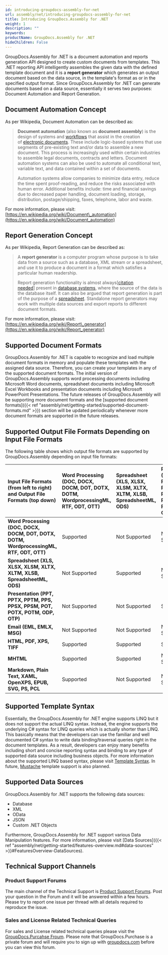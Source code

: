 ```yaml
---
id: introducing-groupdocs-assembly-for-net
url: assembly/net/introducing-groupdocs-assembly-for-net
title: Introducing GroupDocs.Assembly for .NET
weight: 1
description: ""
keywords: 
productName: GroupDocs.Assembly for .NET
hideChildren: False
---
```


GroupDocs.Assembly for .NET is a document automation and reports generation API designed to create custom documents from templates. This .NET reporting API intelligently assembles the given data with the defined template document and it is a **report generator** which generates an output document based on the data source, in the template's format as or in the specified output format. Since GroupDocs.Assembly for .NET can generate documents based on a data source, essentially it serves two purposes: Document Automation and Report Generation.

## Document Automation Concept

As per Wikipedia, Document Automation can be described as:

> **Document automation** (also known as **document assembly**) is the design of systems and [workflows](https://en.wikipedia.org/wiki/Workflow) that assist in the creation of [electronic documents](https://en.wikipedia.org/wiki/Electronic_document). These include logic-based systems that use segments of pre-existing text and/or data to assemble a new document. This process is increasingly used within certain industries to assemble legal documents, contracts and letters. Document automation systems can also be used to automate all conditional text, variable text, and data contained within a set of documents.
> 
> Automation systems allow companies to minimize data entry, reduce the time spent proof-reading, and reduce the risks associated with human error. Additional benefits include: time and financial savings due to decreased paper handling, document loading, storage, distribution, postage/shipping, faxes, telephone, labor and waste.

For more information, please visit: [https://en.wikipedia.org/wiki/Document\_automation](https://en.wikipedia.org/wiki/Document_automation)

## Report Generation Concept

As per Wikipedia, Report Generation can be described as:

> A **report generator** is a computer program whose purpose is to take data from a source such as a database, XML stream or a spreadsheet, and use it to produce a document in a format which satisfies a particular human readership.
> 
> Report generation functionality is almost always\[[citation needed](https://en.wikipedia.org/wiki/Wikipedia:Citation_needed)\] present in [database systems](https://en.wikipedia.org/wiki/Database_systems), where the source of the data is the database itself. It can also be argued that report generation is part of the purpose of a [spreadsheet](https://en.wikipedia.org/wiki/Spreadsheet). Standalone report generators may work with multiple data sources and export reports to different document formats.

For more information, please visit: [https://en.wikipedia.org/wiki/Report\_generator](https://en.wikipedia.org/wiki/Report_generator)

## Supported Document Formats

GroupDocs.Assembly for .NET is capable to recognize and load multiple document formats in memory and populate these templates with the assigned data source. Therefore, you can create your templates in any of the supported document formats. The initial version of GroupDocs.Assembly supports word processing documents including Microsoft Word documents, spreadsheet documents including Microsoft Excel Workbooks and presentation documents including Microsoft PowerPoint Presentations. The future releases of GroupDocs.Assembly will be supporting more document formats and the [supported document formats]({{< ref "assembly/net/getting-started/supported-document-formats.md" >}}) section will be updated periodically whenever more document formats are supported in the future releases.

## Supported Output File Formats Depending on Input File Formats

The following table shows which output file formats are supported by GroupDocs.Assembly depending on input file formats:

| Input File Formats (from left to right) and Output File Formats (top down) | Word Processing (DOC, DOCX, DOCM, DOT, DOTX, DOTM, WordprocessingML, RTF, ODT, OTT) | Spreadsheet (XLS, XLSX, XLSM, XLTX, XLTM, XLSB, SpreadsheetML, ODS) | Presentation (PPT, PPTX, PPTM, PPS, PPSX, PPSM, POT, POTX, POTM, ODP, OTP) | Email (EML, EMLX, MSG) | HTML, Markdown, and Plain Text |
| :- | :- | :- | :- | :- | :- |
| **Word Processing (DOC, DOCX, DOCM, DOT, DOTX, DOTM, WordprocessingML, RTF, ODT, OTT)** | Supported | Not Supported | Not Supported | Supported | Supported |
| **Spreadsheet (XLS, XLSX, XLSM, XLTX, XLTM, XLSB, SpreadsheetML, ODS)** | Not Supported | Supported | Not Supported | Not Supported | Not Supported |
| **Presentation (PPT, PPTX, PPTM, PPS, PPSX, PPSM, POT, POTX, POTM, ODP, OTP)** | Not Supported | Not Supported | Supported | Not Supported | Not Supported |
| **Email (EML, EMLX, MSG)** | Not Supported | Not Supported | Not Supported | Supported | Not Supported |
| **HTML, PDF, XPS, TIFF** | Supported | Supported | Supported | Supported | Supported |
| **MHTML** | Supported | Supported | Not Supported | Supported | Supported |
| **Markdown, Plain Text, XAML, OpenXPS, EPUB, SVG, PS, PCL** | Supported | Not Supported | Not Supported | Supported | Supported |

## Supported Template Syntax

Essentially, the GroupDocs.Assembly for .NET engine supports LINQ but it does not support the actual LINQ syntax. Instead, the engine supports the underlying C# syntax for LINQ queries which is actually shorter than LINQ. This basically means that the developers can use the familiar and well documented C# syntax to write data binding/traversal queries right in the document templates. As a result, developers can enjoy many benefits including short and concise reporting syntax and binding to any type of supported data source including business objects. For more information about the supported LINQ based syntax, please visit [Template Syntax](https://docs.groupdocs.com/assembly/net/template-syntax-part-1-of-2/). In future, [Mustache](https://mustache.github.io/mustache.5.html) template support is also planned.

## Supported Data Sources

GroupDocs.Assembly for .NET supports the following data sources:

*   Database
*   XML
*   OData
*   JSON
*   Custom .NET Objects

Furthermore, GroupDocs.Assembly for .NET support various Data Manipulation features. For more information, please visit [Data Sources]({{< ref "assembly/net/getting-started/features-overview.md#data-sources" >}}#FeaturesOverview-DataSources).

## Technical Support Channels

### Product Support Forums

The main channel of the Technical Support is [Product Support Forums](http://groupdocs.com/Community/Forums/Default.aspx). Post your question in the Forum and it will be answered within a few hours. Please try to report one issue per thread with all details required to reproduce the issue.

### Sales and License Related Technical Queries

For sales and License related technical queries please visit the [GroupDocs.Purcahse Froum](http://groupdocs.com/Community/forums/groupdocs.purchase/10/showforum.aspx). Please note that GroupDocs.Purchase is a private forum and will require you to sign up with [groupdocs.com](http://www.groupdocs.com) before you can view this forum.
